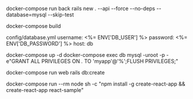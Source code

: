 



docker-compose run back rails new . --api --force --no-deps --database=mysql --skip-test


docker-compose build


config/database.yml
  username: <%= ENV['DB_USER'] %>
  password: <%= ENV['DB_PASSWORD'] %>
  host: db


docker-compose up -d
docker-compose exec db mysql -uroot -p -e"GRANT ALL PRIVILEGES ON *.* TO 'myapp'@'%';FLUSH PRIVILEGES;"

docker-compose run web rails db:create

docker-compose run --rm node sh -c "npm install -g create-react-app && create-react-app react-sample"
